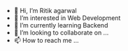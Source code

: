 - 👋 Hi, I’m Ritik agarwal
- 👀 I’m interested in Web Development
- 🌱 I’m currently learning Backend
- 💞️ I’m looking to collaborate on ...
- 📫 How to reach me ...

<!---
Ritik98/Ritik98 is a ✨ special ✨ repository because its `README.md` (this file) appears on your GitHub profile.
You can click the Preview link to take a look at your changes.
--->
